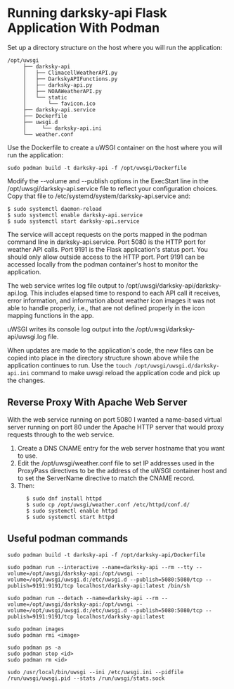 # Running darksky-api Flask Application With Podman

Set up a directory structure on the host where you will run the application:

    /opt/uwsgi
         ├── darksky-api
         │   ├── ClimacellWeatherAPI.py
         │   ├── DarkskyAPIFunctions.py
         │   ├── darksky-api.py
         │   ├── NOAAWeatherAPI.py
         │   └── static
         │       └── favicon.ico
         ├── darksky-api.service
         ├── Dockerfile
         ├── uwsgi.d
         │     └── darksky-api.ini
         └── weather.conf

Use the Dockerfile to create a uWSGI container on the host where you will run the application:

    sudo podman build -t darksky-api -f /opt/uwsgi/Dockerfile
    
Modify the --volume and --publish options in the ExecStart line in the /opt/uwsgi/darksky-api.service file to reflect your configuration choices.  Copy that file to /etc/systemd/system/darksky-api.service and:
 
    $ sudo systemctl daemon-reload
    $ sudo systemctl enable darksky-api.service
    $ sudo systemctl start darksky-api.service
    
The service will accept requests on the ports mapped in the podman command line in darksky-api.service.  Port 5080 is the HTTP port for weather API calls.  Port 9191 is the Flask application's status port.  You should only allow outside access to the HTTP port.  Port 9191 can be accessed locally from the podman container's host to monitor the application.
 
The web service writes log file output to /opt/uwsgi/darksky-api/darksky-api.log.  This includes elapsed time to respond to each API call it receives, error information, and information about weather icon images it was not able to handle properly, i.e., that are not defined properly in the icon mapping functions in the app.
 
uWSGI writes its console log output into the /opt/uwsgi/darksky-api/uwsgi.log file. 

When updates are made to the application's code, the new files can be copied into place in the directory structure shown above while the application continues to run.  Use the `touch /opt/uwsgi/uwsgi.d/darksky-api.ini` command to make uwsgi reload the application code and pick up the changes.

## Reverse Proxy With Apache Web Server

With the web service running on port 5080 I wanted a name-based virtual server running on port 80 under the Apache HTTP server that would proxy requests through to the web service.

1. Create a DNS CNAME entry for the web server hostname that you want to use.
2. Edit the /opt/uwsgi/weather.conf file to set IP addresses used in the ProxyPass directives to be the address of the uWSGI container host and to set the ServerName directive to match the CNAME record.
3. Then: 
```
      $ sudo dnf install httpd
      $ sudo cp /opt/uwsgi/weather.conf /etc/httpd/conf.d/
      $ sudo systemctl enable httpd
      $ sudo systemctl start httpd
```
    
## Useful podman commands

    sudo podman build -t darksky-api -f /opt/darksky-api/Dockerfile

    sudo podman run --interactive --name=darksky-api --rm --tty --volume=/opt/uwsgi/darksky-api:/opt/uwsgi --volume=/opt/uwsgi/uwsgi.d:/etc/uwsgi.d --publish=5080:5080/tcp --publish=9191:9191/tcp localhost/darksky-api:latest /bin/sh

    sudo podman run --detach --name=darksky-api --rm --volume=/opt/uwsgi/darksky-api:/opt/uwsgi --volume=/opt/uwsgi/uwsgi.d:/etc/uwsgi.d --publish=5080:5080/tcp --publish=9191:9191/tcp localhost/darksky-api:latest

    sudo podman images
    sudo podman rmi <image>

    sudo podman ps -a
    sudo podman stop <id>
    sudo podman rm <id>

    sudo /usr/local/bin/uwsgi --ini /etc/uwsgi.ini --pidfile /run/uwsgi/uwsgi.pid --stats /run/uwsgi/stats.sock

